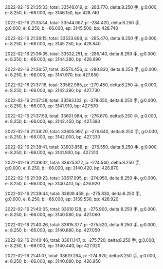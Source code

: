 2022-02-16 21:35:33, total: 33546.019, p: -283.770, delta:8.250 手, g:0.000, e: 8.250, b: -66.000, ep: 3146.150, bp: 428.740

2022-02-16 21:35:54, total: 33544.067, p: -284.420, delta:8.250 手, g:0.000, e: 8.250, b: -66.000, ep: 3145.500, bp: 428.740

2022-02-16 21:36:15, total: 33533.898, p: -285.470, delta:8.250 手, g:0.000, e: 8.250, b: -66.000, ep: 3145.250, bp: 428.840

2022-02-16 21:36:35, total: 33532.251, p: -285.140, delta:8.250 手, g:0.000, e: 8.250, b: -66.000, ep: 3144.380, bp: 428.690

2022-02-16 21:36:57, total: 33574.456, p: -280.830, delta:8.250 手, g:0.000, e: 8.250, b: -66.000, ep: 3141.970, bp: 427.850

2022-02-16 21:37:18, total: 33582.985, p: -279.450, delta:8.250 手, g:0.000, e: 8.250, b: -66.000, ep: 3142.390, bp: 427.730

2022-02-16 21:37:38, total: 33593.133, p: -278.650, delta:8.250 手, g:0.000, e: 8.250, b: -66.000, ep: 3141.910, bp: 427.570

2022-02-16 21:37:59, total: 33601.984, p: -276.670, delta:8.250 手, g:0.000, e: 8.250, b: -66.000, ep: 3142.450, bp: 427.390

2022-02-16 21:38:20, total: 33605.997, p: -276.640, delta:8.250 手, g:0.000, e: 8.250, b: -66.000, ep: 3142.000, bp: 427.330

2022-02-16 21:38:41, total: 33603.858, p: -276.550, delta:8.250 手, g:0.000, e: 8.250, b: -66.000, ep: 3141.930, bp: 427.310

2022-02-16 21:39:02, total: 33625.872, p: -274.540, delta:8.250 手, g:0.000, e: 8.250, b: -66.000, ep: 3140.420, bp: 426.870

2022-02-16 21:39:23, total: 33617.095, p: -274.950, delta:8.250 手, g:0.000, e: 8.250, b: -66.000, ep: 3140.410, bp: 426.920

2022-02-16 21:39:44, total: 33609.459, p: -275.830, delta:8.250 手, g:0.000, e: 8.250, b: -66.000, ep: 3139.530, bp: 426.920

2022-02-16 21:40:05, total: 33610.128, p: -275.900, delta:8.250 手, g:0.000, e: 8.250, b: -66.000, ep: 3140.580, bp: 427.060

2022-02-16 21:40:26, total: 33615.377, p: -275.520, delta:8.250 手, g:0.000, e: 8.250, b: -66.000, ep: 3140.880, bp: 427.050

2022-02-16 21:40:46, total: 33611.147, p: -275.720, delta:8.250 手, g:0.000, e: 8.250, b: -66.000, ep: 3140.440, bp: 427.020

2022-02-16 21:41:07, total: 33619.284, p: -274.920, delta:8.250 手, g:0.000, e: 8.250, b: -66.000, ep: 3140.680, bp: 426.950